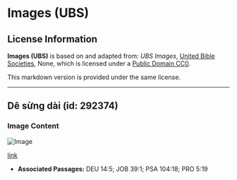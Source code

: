 # Images (UBS)

## License Information

**Images (UBS)** is based on and adapted from: _UBS Images_, [United Bible Societies](https://unitedbiblesocieties.org/), None, which is licensed under a [Public Domain CC0](https://creativecommons.org/public-domain/cc0/).

This markdown version is provided under the same license.



--------------------------------

## Dê sừng dài (id: 292374)

### Image Content

![Image](https://cdn.aquifer.bible/aquifer-content/resources/Media/WEB-0313_ibex.jpg)

[link](https://cdn.aquifer.bible/aquifer-content/resources/Media/WEB-0313_ibex.jpg)

* **Associated Passages:** DEU 14:5; JOB 39:1; PSA 104:18; PRO 5:19

